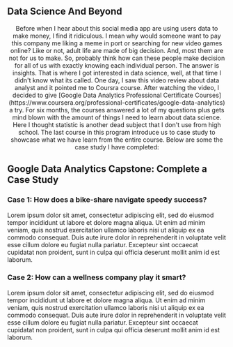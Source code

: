 ## Data Science And Beyond

<p align="center">Before when I hear about this social media app are using users data to make money, I find it ridiculous. I mean why would someone want to pay this company me liking a meme in port or searching for new video games online? Like or not, adult life are made of big decision. And, most them are not for us to make. So, probably think how can these people make decision for all of us with exactly knowing each individual person. The answer is insights. That is where I got interested in data science, well, at that time I didn't know what its called. One day, I saw this video review about data analyst and it pointed me to Coursra course. After watching the video, I decided to give [Google Data Analytics Professional Certificate Courses](https://www.coursera.org/professional-certificates/google-data-analytics) a try. For six months, the courses answered a lot of my questions plus gets mind blown with the amount of things I need to learn about data science. Here I thought statistic is another dead subject that I don't use from high school. The last course in this program introduce us to case study to showcase what we have learn from the entire course. Below are some the case study I have completed:</p>

## Google Data Analytics Capstone: Complete a Case Study

### Case 1: How does a bike-share navigate speedy success?

Lorem ipsum dolor sit amet, consectetur adipiscing elit, sed do eiusmod tempor incididunt ut labore et dolore magna aliqua. Ut enim ad minim veniam, quis nostrud exercitation ullamco laboris nisi ut aliquip ex ea commodo consequat. Duis aute irure dolor in reprehenderit in voluptate velit esse cillum dolore eu fugiat nulla pariatur. Excepteur sint occaecat cupidatat non proident, sunt in culpa qui officia deserunt mollit anim id est laborum.


### Case 2: How can a wellness company play it smart?

Lorem ipsum dolor sit amet, consectetur adipiscing elit, sed do eiusmod tempor incididunt ut labore et dolore magna aliqua. Ut enim ad minim veniam, quis nostrud exercitation ullamco laboris nisi ut aliquip ex ea commodo consequat. Duis aute irure dolor in reprehenderit in voluptate velit esse cillum dolore eu fugiat nulla pariatur. Excepteur sint occaecat cupidatat non proident, sunt in culpa qui officia deserunt mollit anim id est laborum.
